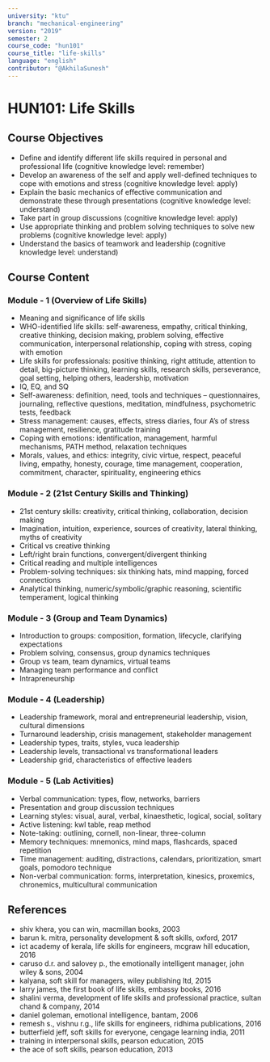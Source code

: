 ```yaml
---
university: "ktu"
branch: "mechanical-engineering"
version: "2019"
semester: 2
course_code: "hun101"
course_title: "life-skills"
language: "english"
contributor: "@AkhilaSunesh"
---
```


# HUN101: Life Skills

## Course Objectives

* Define and identify different life skills required in personal and professional life (cognitive knowledge level: remember)
* Develop an awareness of the self and apply well-defined techniques to cope with emotions and stress (cognitive knowledge level: apply)
* Explain the basic mechanics of effective communication and demonstrate these through presentations (cognitive knowledge level: understand)
* Take part in group discussions (cognitive knowledge level: apply)
* Use appropriate thinking and problem solving techniques to solve new problems (cognitive knowledge level: apply)
* Understand the basics of teamwork and leadership (cognitive knowledge level: understand)

## Course Content

### Module - 1 (Overview of Life Skills)

* Meaning and significance of life skills  
* WHO-identified life skills: self-awareness, empathy, critical thinking, creative thinking, decision making, problem solving, effective communication, interpersonal relationship, coping with stress, coping with emotion  
* Life skills for professionals: positive thinking, right attitude, attention to detail, big-picture thinking, learning skills, research skills, perseverance, goal setting, helping others, leadership, motivation  
* IQ, EQ, and SQ  
* Self-awareness: definition, need, tools and techniques – questionnaires, journaling, reflective questions, meditation, mindfulness, psychometric tests, feedback  
* Stress management: causes, effects, stress diaries, four A’s of stress management, resilience, gratitude training  
* Coping with emotions: identification, management, harmful mechanisms, PATH method, relaxation techniques  
* Morals, values, and ethics: integrity, civic virtue, respect, peaceful living, empathy, honesty, courage, time management, cooperation, commitment, character, spirituality, engineering ethics  

### Module - 2 (21st Century Skills and Thinking)

* 21st century skills: creativity, critical thinking, collaboration, decision making  
* Imagination, intuition, experience, sources of creativity, lateral thinking, myths of creativity  
* Critical vs creative thinking  
* Left/right brain functions, convergent/divergent thinking  
* Critical reading and multiple intelligences  
* Problem-solving techniques: six thinking hats, mind mapping, forced connections  
* Analytical thinking, numeric/symbolic/graphic reasoning, scientific temperament, logical thinking  

### Module - 3 (Group and Team Dynamics)

* Introduction to groups: composition, formation, lifecycle, clarifying expectations  
* Problem solving, consensus, group dynamics techniques  
* Group vs team, team dynamics, virtual teams  
* Managing team performance and conflict  
* Intrapreneurship  

### Module - 4 (Leadership)

* Leadership framework, moral and entrepreneurial leadership, vision, cultural dimensions  
* Turnaround leadership, crisis management, stakeholder management  
* Leadership types, traits, styles, vuca leadership  
* Leadership levels, transactional vs transformational leaders  
* Leadership grid, characteristics of effective leaders  

### Module - 5 (Lab Activities)

* Verbal communication: types, flow, networks, barriers  
* Presentation and group discussion techniques  
* Learning styles: visual, aural, verbal, kinaesthetic, logical, social, solitary  
* Active listening: kwl table, reap method  
* Note-taking: outlining, cornell, non-linear, three-column  
* Memory techniques: mnemonics, mind maps, flashcards, spaced repetition  
* Time management: auditing, distractions, calendars, prioritization, smart goals, pomodoro technique  
* Non-verbal communication: forms, interpretation, kinesics, proxemics, chronemics, multicultural communication  

## References

* shiv khera, you can win, macmillan books, 2003  
* barun k. mitra, personality development & soft skills, oxford, 2017  
* ict academy of kerala, life skills for engineers, mcgraw hill education, 2016  
* caruso d.r. and salovey p., the emotionally intelligent manager, john wiley & sons, 2004  
* kalyana, soft skill for managers, wiley publishing ltd, 2015  
* larry james, the first book of life skills, embassy books, 2016  
* shalini verma, development of life skills and professional practice, sultan chand & company, 2014  
* daniel goleman, emotional intelligence, bantam, 2006  
* remesh s., vishnu r.g., life skills for engineers, ridhima publications, 2016  
* butterfield jeff, soft skills for everyone, cengage learning india, 2011  
* training in interpersonal skills, pearson education, 2015  
* the ace of soft skills, pearson education, 2013  
